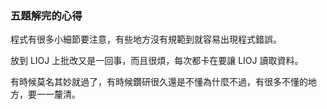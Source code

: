 ### 五題解完的心得

程式有很多小細節要注意，有些地方沒有規範到就容易出現程式錯誤。

放到 LIOJ 上批改又是一回事，而且很煩，每次都卡在要讓 LIOJ 讀取資料。

有時候莫名其妙就過了，有時候鑽研很久還是不懂為什麼不過，有很多不懂的地方，要一一釐清。
